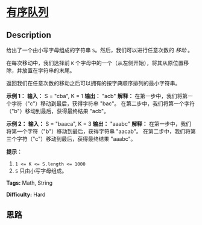 # [有序队列][title]

## Description

给出了一个由小写字母组成的字符串 `S`。然后，我们可以进行任意次数的 _移动_ 。

在每次移动中，我们选择前 `K` 个字母中的一个（从左侧开始），将其从原位置移除，并放置在字符串的末尾。

返回我们在任意次数的移动之后可以拥有的按字典顺序排列的最小字符串。



**示例 1：**
            **输入：** S = "cba", K = 1    **输出：** "acb"    **解释：**    在第一步中，我们将第一个字符（"c"）移动到最后，获得字符串 "bac"。    在第二步中，我们将第一个字符（"b"）移动到最后，获得最终结果 "acb"。    

**示例 2：**
            **输入：** S = "baaca", K = 3    **输出：** "aaabc"    **解释：** 在第一步中，我们将第一个字符（"b"）移动到最后，获得字符串 "aacab"。    在第二步中，我们将第三个字符（"c"）移动到最后，获得最终结果 "aaabc"。    



**提示：**

  1. `1 <= K <= S.length <= 1000`
  2. `S` 只由小写字母组成。


**Tags:** Math, String

**Difficulty:** Hard

## 思路

[title]: https://leetcode-cn.com/problems/orderly-queue
